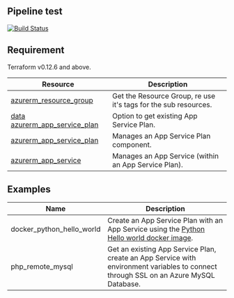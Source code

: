 Pipeline test
-----
[![Build Status](https://dev.azure.com/jamesdld23/vpc_lab/_apis/build/status/Terraform%20module%20Az-AppService?branchName=master)](https://dev.azure.com/jamesdld23/vpc_lab/_build/latest?definitionId=16&branchName=master)

Requirement
-----
Terraform v0.12.6 and above. 

| Resource | Description |
|------|-------------|
| [azurerm_resource_group](https://www.terraform.io/docs/providers/azurerm/d/resource_group.html) | Get the Resource Group, re use it's tags for the sub resources. |
| [data azurerm_app_service_plan](https://www.terraform.io/docs/providers/azurerm/d/app_service_plan.html) | Option to get existing App Service Plan. |
| [azurerm_app_service_plan](https://www.terraform.io/docs/providers/azurerm/r/app_service_plan.html) | Manages an App Service Plan component. |
| [azurerm_app_service](https://www.terraform.io/docs/providers/azurerm/r/app_service.html) | Manages an App Service (within an App Service Plan). |


Examples
-----
| Name | Description |
|------|-------------|
| docker_python_hello_world | Create an App Service Plan with an App Service using the [Python Hello world docker image](https://hub.docker.com/r/appsvcsample/python-helloworld). |
| php_remote_mysql | Get an existing App Service Plan, create an App Service with environment variables to connect through SSL on an Azure MySQL Database. |